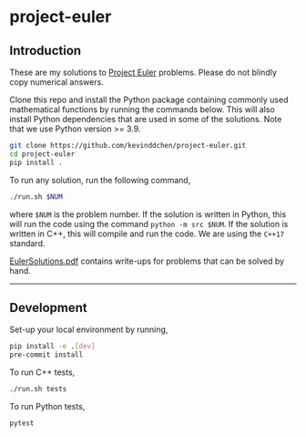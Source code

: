 # project-euler

## Introduction

These are my solutions to [Project Euler](https://projecteuler.net/) problems.
Please do not blindly copy numerical answers.

Clone this repo and install the Python package containing commonly used mathematical functions by running the commands below.
This will also install Python dependencies that are used in some of the solutions.
Note that we use Python version >= 3.9.

```bash
git clone https://github.com/kevinddchen/project-euler.git
cd project-euler
pip install .
```

To run any solution, run the following command,

```bash
./run.sh $NUM
```

where `$NUM` is the problem number.
If the solution is written in Python, this will run the code using the command `python -m src $NUM`.
If the solution is written in C++, this will compile and run the code.
We are using the `C++17` standard.

[EulerSolutions.pdf](docs/EulerSolutions.pdf) contains write-ups for problems that can be solved by hand.

---

## Development

Set-up your local environment by running,
```bash
pip install -e .[dev]
pre-commit install
```

To run C++ tests,
```bash
./run.sh tests
```

To run Python tests,
```bash
pytest
```

